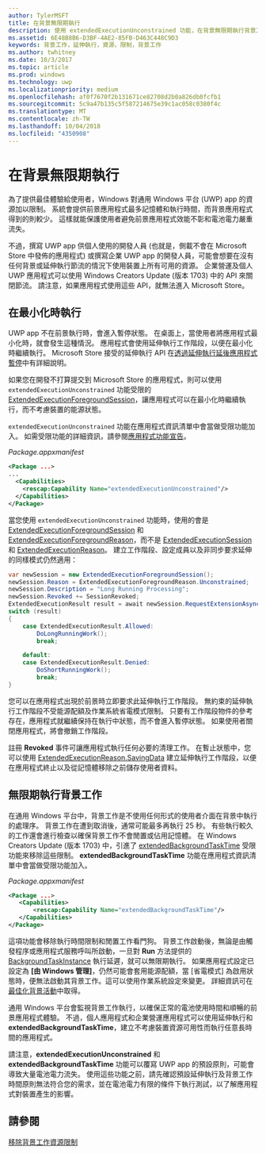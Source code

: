 ```yaml
---
author: TylerMSFT
title: 在背景無限期執行
description: 使用 extendedExecutionUnconstrained 功能，在背景無限期執行背景工作或延伸執行工作階段。
ms.assetid: 6E48B8B6-D3BF-4AE2-85FB-D463C448C9D3
keywords: 背景工作，延伸執行，資源，限制，背景工作
ms.author: twhitney
ms.date: 10/3/2017
ms.topic: article
ms.prod: windows
ms.technology: uwp
ms.localizationpriority: medium
ms.openlocfilehash: af0f7670f2b131671ce82708d2b0a826db0fcfb1
ms.sourcegitcommit: 5c9a47b135c5f587214675e39c1ac058c0380f4c
ms.translationtype: MT
ms.contentlocale: zh-TW
ms.lasthandoff: 10/04/2018
ms.locfileid: "4350908"
---
```

# <a name="run-in-the-background-indefinitely"></a>在背景無限期執行

為了提供最佳體驗給使用者，Windows 對通用 Windows 平台 (UWP) app 的資源加以限制。 系統會提供前景應用程式最多記憶體和執行時間，而背景應用程式得到的則較少。 這樣就能保護使用者避免前景應用程式效能不彰和電池電力嚴重流失。

不過，撰寫 UWP app 供個人使用的開發人員 (也就是，側載不會在 Microsoft Store 中發佈的應用程式) 或撰寫企業 UWP app 的開發人員，可能會想要在沒有任何背景或延伸執行節流的情況下使用裝置上所有可用的資源。 企業營運及個人 UWP 應用程式可以使用 Windows Creators Update (版本 1703) 中的 API 來關閉節流。 請注意，如果應用程式使用這些 API，就無法進入 Microsoft Store。

## <a name="run-while-minimized"></a>在最小化時執行

UWP app 不在前景執行時，會進入暫停狀態。 在桌面上，當使用者將應用程式最小化時，就會發生這種情況。 應用程式會使用延伸執行工作階段，以便在最小化時繼續執行。 Microsoft Store 接受的延伸執行 API 在[透過延伸執行延後應用程式暫停](https://docs.microsoft.com/windows/uwp/launch-resume/run-minimized-with-extended-execution)中有詳細說明。

如果您在開發不打算提交到 Microsoft Store 的應用程式，則可以使用 `extendedExecutionUnconstrained` 功能受限的 [ExtendedExecutionForegroundSession](https://docs.microsoft.com/uwp/api/windows.applicationmodel.extendedexecution.foreground.extendedexecutionforegroundsession)，讓應用程式可以在最小化時繼續執行，而不考慮裝置的能源狀態。  

`extendedExecutionUnconstrained` 功能在應用程式資訊清單中會當做受限功能加入。 如需受限功能的詳細資訊，請參閱[應用程式功能宣告](https://docs.microsoft.com/windows/uwp/packaging/app-capability-declarations)。

_Package.appxmanifest_
```xml
<Package ...>
...
  <Capabilities>  
    <rescap:Capability Name="extendedExecutionUnconstrained"/>  
  </Capabilities>  
</Package>
```

當您使用 `extendedExecutionUnconstrained` 功能時，使用的會是 [ExtendedExecutionForegroundSession](https://docs.microsoft.com/uwp/api/windows.applicationmodel.extendedexecution.foreground.extendedexecutionforegroundsession) 和 [ExtendedExecutionForegroundReason](https://docs.microsoft.com/en-us/uwp/api/windows.applicationmodel.extendedexecution.foreground.extendedexecutionforegroundreason)，而不是 [ExtendedExecutionSession](https://docs.microsoft.com/uwp/api/windows.applicationmodel.extendedexecution.extendedexecutionsession) 和 [ExtendedExecutionReason](https://docs.microsoft.com/uwp/api/windows.applicationmodel.extendedexecution.extendedexecutionreason)。 建立工作階段、設定成員以及非同步要求延伸的同樣模式仍然適用： 

```cs
var newSession = new ExtendedExecutionForegroundSession();  
newSession.Reason = ExtendedExecutionForegroundReason.Unconstrained;  
newSession.Description = "Long Running Processing";  
newSession.Revoked += SessionRevoked;  
ExtendedExecutionResult result = await newSession.RequestExtensionAsync();  
switch (result)  
{  
    case ExtendedExecutionResult.Allowed:  
        DoLongRunningWork();  
        break;  

    default:  
    case ExtendedExecutionResult.Denied:  
        DoShortRunningWork();  
        break;  
}
```

您可以在應用程式出現於前景時立即要求此延伸執行工作階段。 無約束的延伸執行工作階段不受能源配額及作業系統省電模式限制。 只要有工作階段物件的參考存在，應用程式就繼續保持在執行中狀態，而不會進入暫停狀態。 如果使用者關閉應用程式，將會撤銷工作階段。

註冊 **Revoked** 事件可讓應用程式執行任何必要的清理工作。 在暫止狀態中，您可以使用 [ExtendedExecutionReason.SavingData](https://docs.microsoft.com/uwp/api/windows.applicationmodel.extendedexecution.extendedexecutionreason) 建立延伸執行工作階段，以便在應用程式終止以及從記憶體移除之前儲存使用者資料。

## <a name="run-background-tasks-indefinitely"></a>無限期執行背景工作

在通用 Windows 平台中，背景工作是不使用任何形式的使用者介面在背景中執行的處理序。 背景工作在遭到取消後，通常可能最多再執行 25 秒。 有些執行較久的工作還會進行檢查以確保背景工作不會閒置或佔用記憶體。 在 Windows Creators Update (版本 1703) 中，引進了 [extendedBackgroundTaskTime](https://docs.microsoft.com/windows/uwp/packaging/app-capability-declarations) 受限功能來移除這些限制。 **extendedBackgroundTaskTime** 功能在應用程式資訊清單中會當做受限功能加入。

_Package.appxmanifest_
```xml
<Package ...>
   <Capabilities>  
       <rescap:Capability Name="extendedBackgroundTaskTime"/>  
   </Capabilities>  
</Package>
```

這項功能會移除執行時間限制和閒置工作看門狗。 背景工作啟動後，無論是由觸發程序或應用程式服務呼叫所啟動，一旦對 **Run** 方法提供的 [BackgroundTaskInstance](https://docs.microsoft.com/uwp/api/Windows.ApplicationModel.Background.IBackgroundTaskInstance) 執行延遲，就可以無限期執行。 如果應用程式設定已設定為 **\[由 Windows 管理\]**，仍然可能會套用能源配額，當 \[省電模式\] 為啟用狀態時，便無法啟動其背景工作。這可以使用作業系統設定來變更。 詳細資訊可在[最佳化背景活動](https://docs.microsoft.com/windows/uwp/debug-test-perf/optimize-background-activity)中取得。

通用 Windows 平台會監視背景工作執行，以確保正常的電池使用時間和順暢的前景應用程式體驗。 不過，個人應用程式和企業營運應用程式可以使用延伸執行和 **extendedBackgroundTaskTime**，建立不考慮裝置資源可用性而執行任意長時間的應用程式。

請注意，**extendedExecutionUnconstrained** 和 **extendedBackgroundTaskTime** 功能可以覆寫 UWP app 的預設原則，可能會導致大量電池電力流失。 使用這些功能之前，請先確認預設延伸執行及背景工作時間原則無法符合您的需求，並在電池電力有限的條件下執行測試，以了解應用程式對裝置產生的影響。

## <a name="see-also"></a>請參閱

[移除背景工作資源限制](https://docs.microsoft.com/windows/application-management/enterprise-background-activity-controls)
